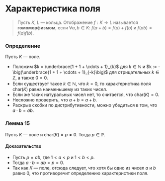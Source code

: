 # Характеристика поля

> Пусть $K$, $L$ — кольца. Отображение $f : K \to L$ называется **гомоморфизмом**,
> если $\forall a, b \in K$:
> $f(a + b) = f(a) + f(b)$ и $f(ab) = f(a)f(b)$.

### **Определение**

Пусть $K$ — поле.

+ Положим $k = \underbrace{1 + 1 + \cdots + 1}_{k}$ для $k \in \mathbb{N}$ и
  $k := -\big(\underbrace{1 + 1 + \cdots + 1}_{-k}\big)$ для отрицательных $k \in \mathbb{Z}$, а также $0 = 0$.
+ Если существует такое $k \in \mathbb{N}$, что $k = 0$, то характеристика поля $\mathrm{char}(K)$ равна наименьшему из таких чисел.
+ Если же таких натуральных чисел нет, то считается, что $\mathrm{char}(K) = 0$.
+ Несложно проверить, что $a + b = a + b$.
+ Раскрыв скобки по дистрибутивности, можно убедиться в том, что $a \cdot b = ab$.

### **Лемма 15**

Пусть $K$ — поле и $\mathrm{char}(K) = p \neq 0$. Тогда $p \in \mathbb{P}$.

#### **Доказательство**

+ Пусть $p = ab$, где $1 < a < p$ и $1 < b < p$.
+ Тогда $a \cdot b = ab = p = 0$.
+ Так как $K$ — поле, отсюда следует, что хотя бы одно из чисел $a$ и $b$ равно $0$, что противоречит определению характеристики поля.
